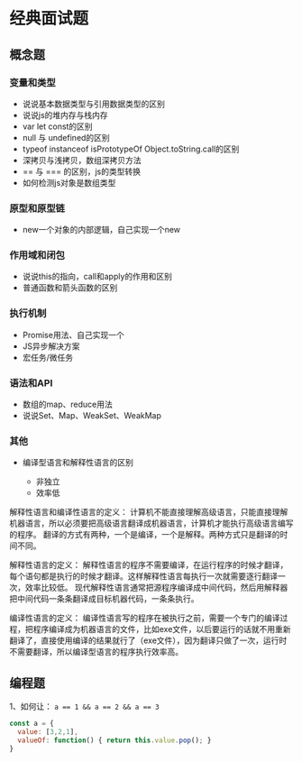 # 经典面试题

## 概念题

### 变量和类型

- 说说基本数据类型与引用数据类型的区别
- 说说js的堆内存与栈内存
- var let const的区别
- null 与 undefined的区别
- typeof instanceof isPrototypeOf Object.toString.call的区别
- 深拷贝与浅拷贝，数组深拷贝方法
- == 与 === 的区别，js的类型转换
- 如何检测js对象是数组类型

### 原型和原型链

- new一个对象的内部逻辑，自己实现一个new

### 作用域和闭包

- 说说this的指向，call和apply的作用和区别
- 普通函数和箭头函数的区别

### 执行机制

- Promise用法、自己实现一个
- JS异步解决方案
- 宏任务/微任务

### 语法和API

- 数组的map、reduce用法
- 说说Set、Map、WeakSet、WeakMap

### 其他

- 编译型语言和解释性语言的区别

  - 非独立
  - 效率低

解释性语言和编译性语言的定义：
计算机不能直接理解高级语言，只能直接理解机器语言，所以必须要把高级语言翻译成机器语言，计算机才能执行高级语言编写的程序。
翻译的方式有两种，一个是编译，一个是解释。两种方式只是翻译的时间不同。

解释性语言的定义：
解释性语言的程序不需要编译，在运行程序的时候才翻译，每个语句都是执行的时候才翻译。这样解释性语言每执行一次就需要逐行翻译一次，效率比较低。
现代解释性语言通常把源程序编译成中间代码，然后用解释器把中间代码一条条翻译成目标机器代码，一条条执行。

编译性语言的定义：
编译性语言写的程序在被执行之前，需要一个专门的编译过程，把程序编译成为机器语言的文件，比如exe文件，以后要运行的话就不用重新翻译了，直接使用编译的结果就行了（exe文件），因为翻译只做了一次，运行时不需要翻译，所以编译型语言的程序执行效率高。

## 编程题

1、如何让： `a == 1 && a == 2 && a == 3`

```js
const a = {
  value: [3,2,1],
  valueOf: function() { return this.value.pop(); }
}
```

